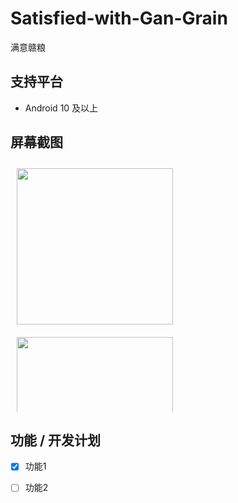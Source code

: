 # Satisfied-with-Gan-Grain
满意赣粮
## 支持平台
- Android 10 及以上
## 屏幕截图

<div style="display: block; max-height: 400px; overflow-y: auto;">
  <img src="https://github.com/Mu-L/Kazumi/blob/main/static/screenshot/img_1.png" width="250" style="margin: 10px;"/>
  <img src="https://github.com/Mu-L/Kazumi/blob/main/static/screenshot/img_1.png" width="250" style="margin: 10px;"/>
  <img src="https://github.com/Mu-L/Kazumi/blob/main/static/screenshot/img_1.png" width="250" style="margin: 10px;"/>
  <img src="https://github.com/Mu-L/Kazumi/blob/main/static/screenshot/img_1.png" width="250" style="margin: 10px;"/>
  <img src="https://github.com/Mu-L/Kazumi/blob/main/static/screenshot/img_1.png" width="250" style="margin: 10px;"/>
  <img src="https://github.com/Mu-L/Kazumi/blob/main/static/screenshot/img_1.png" width="250" style="margin: 10px;"/>
</div>


## 功能 / 开发计划
- [x] 功能1
- [ ] 功能2

